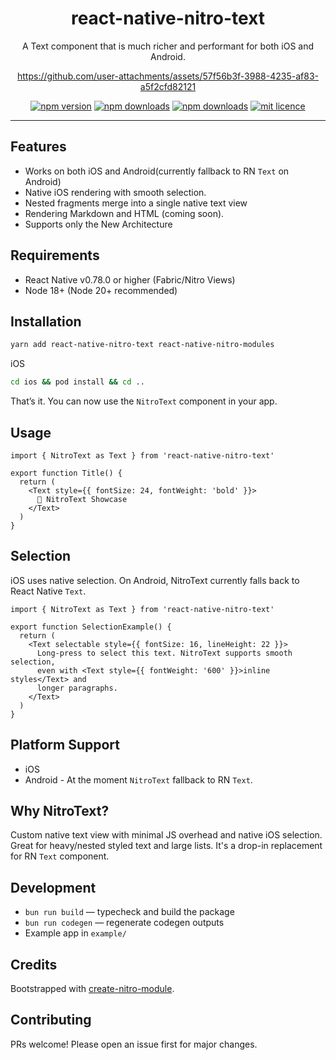<div align="center">
  <h1>react-native-nitro-text</h1>
</div>

<p align="center">
  A Text component that is much richer and performant for both iOS and Android.
</p>


<div align="center">
  
https://github.com/user-attachments/assets/57f56b3f-3988-4235-af83-a5f2cfd82121

</div>

<div align="center">

[![npm version](https://img.shields.io/npm/v/react-native-nitro-text?style=for-the-badge)](https://www.npmjs.org/package/react-native-nitro-text)
[![npm downloads](https://img.shields.io/npm/dt/react-native-nitro-text.svg?style=for-the-badge)](https://www.npmjs.org/package/react-native-nitro-text)
[![npm downloads](https://img.shields.io/npm/dm/react-native-nitro-text.svg?style=for-the-badge)](https://www.npmjs.org/package/react-native-nitro-text)
[![mit licence](https://img.shields.io/dub/l/vibe-d.svg?style=for-the-badge)](https://github.com/patrickkabwe/react-native-nitro-text/blob/main/LICENSE)

</div>

---

## Features

- Works on both iOS and Android(currently fallback to RN `Text` on Android)
- Native iOS rendering with smooth selection.
- Nested fragments merge into a single native text view
- Rendering Markdown and HTML (coming soon).
- Supports only the New Architecture

## Requirements

- React Native v0.78.0 or higher (Fabric/Nitro Views)
- Node 18+ (Node 20+ recommended)

## Installation

```bash
yarn add react-native-nitro-text react-native-nitro-modules
```

iOS

```bash
cd ios && pod install && cd ..
```

That’s it. You can now use the `NitroText` component in your app.

## Usage

```tsx
import { NitroText as Text } from 'react-native-nitro-text'

export function Title() {
  return (
    <Text style={{ fontSize: 24, fontWeight: 'bold' }}>
      🚀 NitroText Showcase
    </Text>
  )
}
```

## Selection

iOS uses native selection. On Android, NitroText currently falls back to React Native `Text`.

```tsx
import { NitroText as Text } from 'react-native-nitro-text'

export function SelectionExample() {
  return (
    <Text selectable style={{ fontSize: 16, lineHeight: 22 }}>
      Long-press to select this text. NitroText supports smooth selection,
      even with <Text style={{ fontWeight: '600' }}>inline styles</Text> and
      longer paragraphs.
    </Text>
  )
}
```

## Platform Support

- iOS
- Android - At the moment `NitroText` fallback to RN `Text`.

## Why NitroText?

Custom native text view with minimal JS overhead and native iOS selection. Great for heavy/nested styled text and large lists. It's a drop-in replacement for RN `Text` component.

## Development

- `bun run build` — typecheck and build the package
- `bun run codegen` — regenerate codegen outputs
- Example app in `example/`

## Credits

Bootstrapped with [create-nitro-module](https://github.com/patrickkabwe/create-nitro-module).

## Contributing

PRs welcome! Please open an issue first for major changes.
